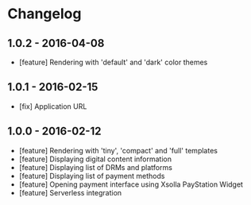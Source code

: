 # Changelog

## 1.0.2 - 2016-04-08

- [feature] Rendering with 'default' and 'dark' color themes

## 1.0.1 - 2016-02-15

- [fix] Application URL

## 1.0.0 - 2016-02-12

- [feature] Rendering with 'tiny', 'compact' and 'full' templates
- [feature] Displaying digital content information
- [feature] Displaying list of DRMs and platforms
- [feature] Displaying list of payment methods
- [feature] Opening payment interface using Xsolla PayStation Widget
- [feature] Serverless integration
